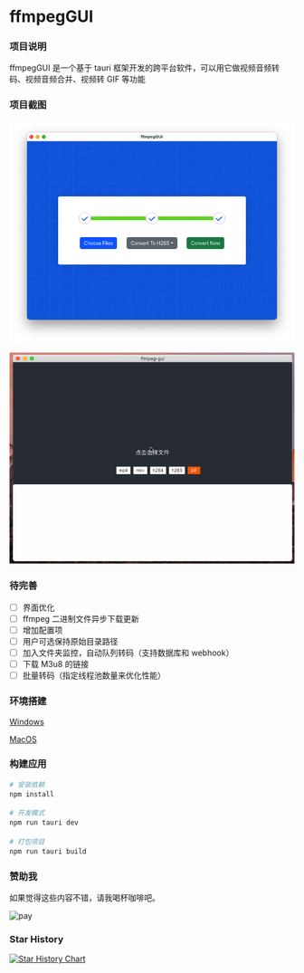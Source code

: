 # ffmpegGUI

### 项目说明

ffmpegGUI 是一个基于 tauri 框架开发的跨平台软件，可以用它做视频音频转码、视频音频合并、视频转 GIF 等功能

### 项目截图

![screenshot1](./screenshot/ffmpeg_08.jpg)

![screenshot1](./screenshot/ffmpeg_07.gif)

### 待完善

- [ ] 界面优化
- [ ] ffmpeg 二进制文件异步下载更新
- [ ] 增加配置项
- [ ] 用户可选保持原始目录路径
- [ ] 加入文件夹监控，自动队列转码（支持数据库和 webhook）
- [ ] 下载 M3u8 的链接
- [ ] 批量转码（指定线程池数量来优化性能）

### 环境搭建

[Windows](https://tauri.studio/v1/guides/getting-started/prerequisites/#setting-up-windows)

[MacOS](https://tauri.studio/v1/guides/getting-started/prerequisites/#setting-up-macos)

### 构建应用

```bash
# 安装依赖
npm install

# 开发模式
npm run tauri dev

# 打包项目
npm run tauri build
```

### 赞助我

如果觉得这些内容不错，请我喝杯咖啡吧。

![pay](./screenshot/pay.png)

### Star History

[![Star History Chart](https://api.star-history.com/svg?repos=zhen-ke/ffmpegGUI&type=Date)](https://star-history.com/#zhen-ke/ffmpegGUI&Date)
